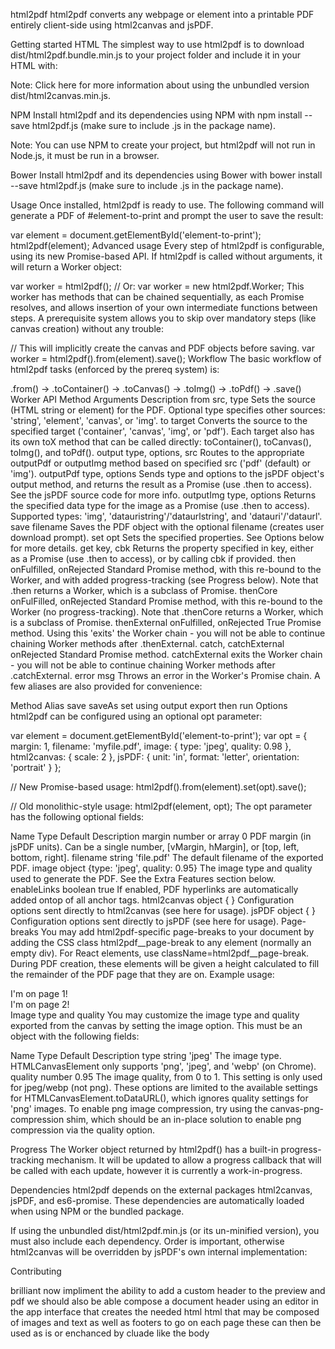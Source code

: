 html2pdf
html2pdf converts any webpage or element into a printable PDF entirely client-side using html2canvas and jsPDF.

Getting started
HTML
The simplest way to use html2pdf is to download dist/html2pdf.bundle.min.js to your project folder and include it in your HTML with:

<script src="html2pdf.bundle.min.js"></script>
Note: Click here for more information about using the unbundled version dist/html2canvas.min.js.

NPM
Install html2pdf and its dependencies using NPM with npm install --save html2pdf.js (make sure to include .js in the package name).

Note: You can use NPM to create your project, but html2pdf will not run in Node.js, it must be run in a browser.

Bower
Install html2pdf and its dependencies using Bower with bower install --save html2pdf.js (make sure to include .js in the package name).

Usage
Once installed, html2pdf is ready to use. The following command will generate a PDF of #element-to-print and prompt the user to save the result:

var element = document.getElementById('element-to-print');
html2pdf(element);
Advanced usage
Every step of html2pdf is configurable, using its new Promise-based API. If html2pdf is called without arguments, it will return a Worker object:

var worker = html2pdf();  // Or:  var worker = new html2pdf.Worker;
This worker has methods that can be chained sequentially, as each Promise resolves, and allows insertion of your own intermediate functions between steps. A prerequisite system allows you to skip over mandatory steps (like canvas creation) without any trouble:

// This will implicitly create the canvas and PDF objects before saving.
var worker = html2pdf().from(element).save();
Workflow
The basic workflow of html2pdf tasks (enforced by the prereq system) is:

.from() -> .toContainer() -> .toCanvas() -> .toImg() -> .toPdf() -> .save()
Worker API
Method	Arguments	Description
from	src, type	Sets the source (HTML string or element) for the PDF. Optional type specifies other sources: 'string', 'element', 'canvas', or 'img'.
to	target	Converts the source to the specified target ('container', 'canvas', 'img', or 'pdf'). Each target also has its own toX method that can be called directly: toContainer(), toCanvas(), toImg(), and toPdf().
output	type, options, src	Routes to the appropriate outputPdf or outputImg method based on specified src ('pdf' (default) or 'img').
outputPdf	type, options	Sends type and options to the jsPDF object's output method, and returns the result as a Promise (use .then to access). See the jsPDF source code for more info.
outputImg	type, options	Returns the specified data type for the image as a Promise (use .then to access). Supported types: 'img', 'datauristring'/'dataurlstring', and 'datauri'/'dataurl'.
save	filename	Saves the PDF object with the optional filename (creates user download prompt).
set	opt	Sets the specified properties. See Options below for more details.
get	key, cbk	Returns the property specified in key, either as a Promise (use .then to access), or by calling cbk if provided.
then	onFulfilled, onRejected	Standard Promise method, with this re-bound to the Worker, and with added progress-tracking (see Progress below). Note that .then returns a Worker, which is a subclass of Promise.
thenCore	onFulFilled, onRejected	Standard Promise method, with this re-bound to the Worker (no progress-tracking). Note that .thenCore returns a Worker, which is a subclass of Promise.
thenExternal	onFulfilled, onRejected	True Promise method. Using this 'exits' the Worker chain - you will not be able to continue chaining Worker methods after .thenExternal.
catch, catchExternal	onRejected	Standard Promise method. catchExternal exits the Worker chain - you will not be able to continue chaining Worker methods after .catchExternal.
error	msg	Throws an error in the Worker's Promise chain.
A few aliases are also provided for convenience:

Method	Alias
save	saveAs
set	using
output	export
then	run
Options
html2pdf can be configured using an optional opt parameter:

var element = document.getElementById('element-to-print');
var opt = {
  margin:       1,
  filename:     'myfile.pdf',
  image:        { type: 'jpeg', quality: 0.98 },
  html2canvas:  { scale: 2 },
  jsPDF:        { unit: 'in', format: 'letter', orientation: 'portrait' }
};
 
// New Promise-based usage:
html2pdf().from(element).set(opt).save();
 
// Old monolithic-style usage:
html2pdf(element, opt);
The opt parameter has the following optional fields:

Name	Type	Default	Description
margin	number or array	0	PDF margin (in jsPDF units). Can be a single number, [vMargin, hMargin], or [top, left, bottom, right].
filename	string	'file.pdf'	The default filename of the exported PDF.
image	object	{type: 'jpeg', quality: 0.95}	The image type and quality used to generate the PDF. See the Extra Features section below.
enableLinks	boolean	true	If enabled, PDF hyperlinks are automatically added ontop of all anchor tags.
html2canvas	object	{ }	Configuration options sent directly to html2canvas (see here for usage).
jsPDF	object	{ }	Configuration options sent directly to jsPDF (see here for usage).
Page-breaks
You may add html2pdf-specific page-breaks to your document by adding the CSS class html2pdf__page-break to any element (normally an empty div). For React elements, use className=html2pdf__page-break. During PDF creation, these elements will be given a height calculated to fill the remainder of the PDF page that they are on. Example usage:

<div id="element-to-print">
  <span>I'm on page 1!</span>
  <div class="html2pdf__page-break"></div>
  <span>I'm on page 2!</span>
</div>
Image type and quality
You may customize the image type and quality exported from the canvas by setting the image option. This must be an object with the following fields:

Name	Type	Default	Description
type	string	'jpeg'	The image type. HTMLCanvasElement only supports 'png', 'jpeg', and 'webp' (on Chrome).
quality	number	0.95	The image quality, from 0 to 1. This setting is only used for jpeg/webp (not png).
These options are limited to the available settings for HTMLCanvasElement.toDataURL(), which ignores quality settings for 'png' images. To enable png image compression, try using the canvas-png-compression shim, which should be an in-place solution to enable png compression via the quality option.

Progress
The Worker object returned by html2pdf() has a built-in progress-tracking mechanism. It will be updated to allow a progress callback that will be called with each update, however it is currently a work-in-progress.

Dependencies
html2pdf depends on the external packages html2canvas, jsPDF, and es6-promise. These dependencies are automatically loaded when using NPM or the bundled package.

If using the unbundled dist/html2pdf.min.js (or its un-minified version), you must also include each dependency. Order is important, otherwise html2canvas will be overridden by jsPDF's own internal implementation:

<script src="es6-promise.auto.min.js"></script>
<script src="jspdf.min.js"></script>
<script src="html2canvas.min.js"></script>
<script src="html2pdf.min.js"></script>
Contributing


brilliant now impliment the ability to add a custom header to the preview and pdf we should also be able compose a document header using an editor in the app interface that creates the needed html  html that may be composed of images and text as well as footers to go on each page these can then be used as is or enchanced by cluade like the body 
